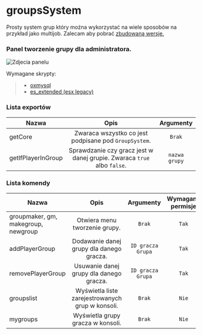 # groupsSystem
Prosty system grup który można wykorzystać na wiele sposobów na przykład jako multijob. Zalecam aby pobrać [zbudowaną wersje.](https://github.com/Mortiaczek/groupsSystem/releases/tag/resource)

### Panel tworzenie grupy dla administratora.

![Zdjecia panelu](https://i.imgur.com/OoJi1LP.png)

Wymagane skrypty:
> - [oxmysql](https://github.com/overextended/oxmysql)
> - [es_extended (esx legacy)](https://github.com/esx-framework/esx-legacy/tree/main/%5Besx%5D/es_extended)
  
  
### **Lista exportów**
  | Nazwa        | Opis           | Argumenty |
| ------------- |:-------------:|:-------------:|
| getCore      | Zwaraca wszystko co jest podpisane pod `GroupSystem`. | `Brak` |
| getIfPlayerInGroup      | Sprawdzanie czy gracz jest w danej grupie. Zwaraca `true` albo `false`.      | `nazwa grupy`

### **Lista komendy**
  | Nazwa        | Opis           | Argumenty | Wymagane permisje |
| ------------- |:-------------:|:-------------:|:-------------:|
| groupmaker, gm, makegroup, newgroup      | Otwiera menu tworzenie grupy. | `Brak` | `Tak` |
| addPlayerGroup      | Dodawanie danej grupy dla danego gracza. | `ID gracza` `Grupa` | `Tak` |
| removePlayerGroup      | Usuwanie danej grupy dla danego gracza. | `ID gracza` `Grupa` | `Tak` |
| groupslist      | Wyświetla liste zarejestrowanych grup w konsoli. | `Brak` | `Nie` |
| mygroups      | Wyświetla grupy gracza w konsoli. | `Brak` | `Nie` |
